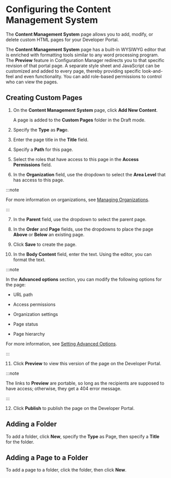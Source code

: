﻿---
sidebar_position: 1
---

# Configuring the Content Management System

<head>
  <meta name="guidename" content="API Management"/>
  <meta name="context" content="GUID-d6c9a83f-b7f9-48f5-922d-cbabfff5e374"/>
</head>

The **Content Management System** page allows you to add, modify, or delete custom HTML pages for your Developer Portal. 

The **Content Management System** page has a built-in WYSIWYG editor that is enriched with formatting tools similar to any word processing program. The **Preview** feature in Configuration Manager redirects you to that specific revision of that portal page. A separate style sheet and JavaScript can be customized and added to every page, thereby providing specific look-and-feel and even functionality. You can add role-based permissions to control who can view the pages. 

## Creating Custom Pages

1. On the **Content Management System** page, click **Add New Content**. 

   A page is added to the **Custom Pages** folder in the Draft mode.

2. Specify the **Type** as **Pag**e.

3. Enter the page title in the **Title** field. 

4. Specify a **Path** for this page. 

5. Select the roles that have access to this page in the **Access Permissions** field. 

6. In the **Organization** field, use the dropdown to select the **Area Level** that has access to this page. 

:::note

For more information on organizations, see [Managing Organizations](../Managing_organizations.md). 

:::

7. In the **Parent** field, use the dropdown to select the parent page. 

8. In the **Order** and **Page** fields, use the dropdowns to place the page **Above** or **Below** an existing page.

9. Click **Save** to create the page. 

10. In the **Body Content** field, enter the text. Using the editor, you can format the text. 

:::note

In the **Advanced options** section, you can modify the following options for the page: 

   - URL path 

   - Access permissions

   - Organization settings 

   - Page status 

   - Page hierarchy 

For more information, see [Setting Advanced Options](../Configure_the_CMS/Setting_advanced_options.md). 

:::

11. Click **Preview** to view this version of the page on the Developer Portal. 

:::note

The links to **Preview** are portable, so long as the recipients are supposed to have access; otherwise, they get a 404 error message. 

:::

12. Click **Publish** to publish the page on the Developer Portal. 

## Adding a Folder

To add a folder, click **New**, specify the **Type** as Page, then specify a **Title** for the folder. 

## Adding a Page to a Folder

To add a page to a folder, click the folder, then click **New**. 
